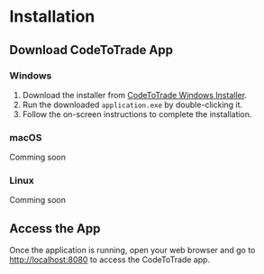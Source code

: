 # Installation

## Download CodeToTrade App

### Windows

1. Download the installer from [CodeToTrade Windows Installer](https://storage.codetotrade.app/codetotrade.v1.rar).
2. Run the downloaded `application.exe` by double-clicking it.
3. Follow the on-screen instructions to complete the installation.

### macOS

Comming soon

### Linux

Comming soon

## Access the App

Once the application is running, open your web browser and go to [http://localhost:8080](http://localhost:8080) to access the CodeToTrade app.
